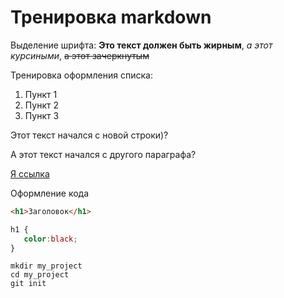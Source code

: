 # Тренировка markdown

Выделение шрифта: **Это текст должен быть жирным**, *а этот курсиными*, ~~а этот зачеркнутым~~


Тренировка оформления списка:

1. Пункт 1
2. Пункт 2
3. Пункт 3 <br>

Этот текст начался с новой строки)?

А этот текст начался с другого параграфа?

[Я ссылка](https://www.yandex.ru "Ты меня видишь?")

Оформление кода <br>
```html
<h1>Заголовок</h1>
```

```css
h1 {
   color:black;
}
```

```
mkdir my_project
cd my_project
git init
```